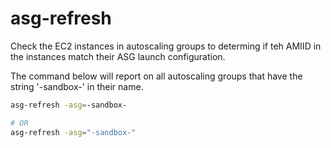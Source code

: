 # asg-refresh
Check the EC2 instances in autoscaling groups to determing if teh AMIID in the instances match their ASG launch configuration.

The command below will report on all autoscaling groups that have the string '-sandbox-' in their name.

```bash
asg-refresh -asg=-sandbox-

# OR
asg-refresh -asg="-sandbox-"

```

